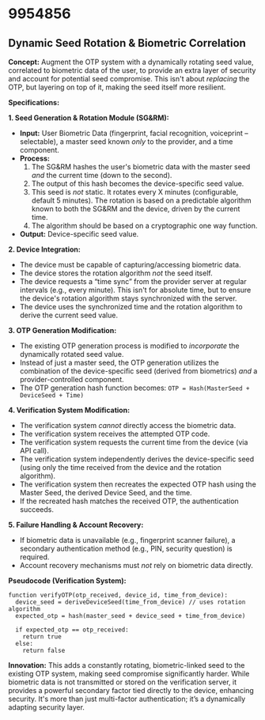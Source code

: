 # 9954856

## Dynamic Seed Rotation & Biometric Correlation

**Concept:** Augment the OTP system with a dynamically rotating seed value, correlated to biometric data of the user, to provide an extra layer of security and account for potential seed compromise. This isn't about *replacing* the OTP, but layering on top of it, making the seed itself more resilient.

**Specifications:**

**1. Seed Generation & Rotation Module (SG&RM):**

*   **Input:** User Biometric Data (fingerprint, facial recognition, voiceprint – selectable), a master seed known *only* to the provider, and a time component.
*   **Process:**
    1.  The SG&RM hashes the user's biometric data with the master seed *and* the current time (down to the second).
    2.  The output of this hash becomes the device-specific seed value.
    3.  This seed is *not* static. It rotates every X minutes (configurable, default 5 minutes).  The rotation is based on a predictable algorithm known to both the SG&RM and the device, driven by the current time.
    4.  The algorithm should be based on a cryptographic one way function.
*   **Output:** Device-specific seed value.

**2. Device Integration:**

*   The device must be capable of capturing/accessing biometric data.
*   The device stores the rotation algorithm *not* the seed itself.
*   The device requests a “time sync” from the provider server at regular intervals (e.g., every minute). This isn't for absolute time, but to ensure the device's rotation algorithm stays synchronized with the server.
*   The device uses the synchronized time and the rotation algorithm to derive the current seed value.

**3. OTP Generation Modification:**

*   The existing OTP generation process is modified to *incorporate* the dynamically rotated seed value.
*   Instead of just a master seed, the OTP generation utilizes the combination of the device-specific seed (derived from biometrics) *and* a provider-controlled component.
*   The OTP generation hash function becomes: `OTP = Hash(MasterSeed + DeviceSeed + Time)`

**4. Verification System Modification:**

*   The verification system *cannot* directly access the biometric data.
*   The verification system receives the attempted OTP code.
*   The verification system requests the current time from the device (via API call).
*   The verification system independently derives the device-specific seed (using only the time received from the device and the rotation algorithm).
*   The verification system then recreates the expected OTP hash using the Master Seed, the derived Device Seed, and the time.
*   If the recreated hash matches the received OTP, the authentication succeeds.

**5. Failure Handling & Account Recovery:**

*   If biometric data is unavailable (e.g., fingerprint scanner failure), a secondary authentication method (e.g., PIN, security question) is required.
*   Account recovery mechanisms must *not* rely on biometric data directly.

**Pseudocode (Verification System):**

```
function verifyOTP(otp_received, device_id, time_from_device):
  device_seed = deriveDeviceSeed(time_from_device) // uses rotation algorithm
  expected_otp = hash(master_seed + device_seed + time_from_device)

  if expected_otp == otp_received:
    return true
  else:
    return false
```

**Innovation:** This adds a constantly rotating, biometric-linked seed to the existing OTP system, making seed compromise significantly harder. While biometric data is not transmitted or stored on the verification server, it provides a powerful secondary factor tied directly to the device, enhancing security. It's more than just multi-factor authentication; it’s a dynamically adapting security layer.